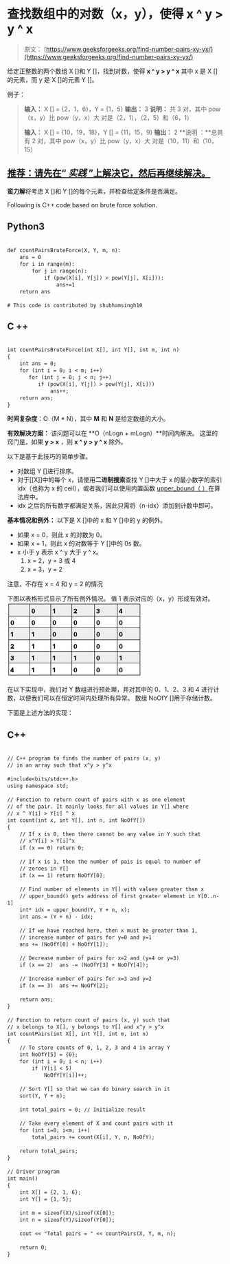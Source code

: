 # 查找数组中的对数（x，y），使得 x ^ y > y ^ x

> 原文： [https://www.geeksforgeeks.org/find-number-pairs-xy-yx/](https://www.geeksforgeeks.org/find-number-pairs-xy-yx/)

给定正整数的两个数组 X []和 Y []，找到对数，使得 **x ^ y > y ^ x** 其中 x 是 X []的元素，而 y 是 X []的元素 Y []。

例子：

> **输入：** X [] = {2，1，6}，Y = {1，5}
> **输出：** 3
> **说明：** 共 3 对，其中 pow（x，y）比 pow（y，x）大
> 对是（2，1），（2，5）和（6，1）
> 
> **输入：** X [] = {10，19，18}，Y [] = {11，15，9}
> **输出：** 2
> **说明 ：**总共有 2 对，其中 pow（x，y）比 pow（y，x）大
> 对是（10，11）和（10，15）

## [推荐：请先在“ ***<u>实践</u>*** ”上解决它，然后再继续解决。](https://practice.geeksforgeeks.org/problems/number-of-pairs/0)

**蛮力解**将考虑 X []和 Y []的每个元素，并检查给定条件是否满足。

Following is C++ code based on brute force solution.

## Python3

```

def countPairsBruteForce(X, Y, m, n): 
    ans = 0 
    for i in range(m): 
        for j in range(n): 
            if (pow(X[i], Y[j]) > pow(Y[j], X[i])): 
                ans+=1 
    return ans  

# This code is contributed by shubhamsingh10 

```

## C ++

```

int countPairsBruteForce(int X[], int Y[], int m, int n) 
{ 
    int ans = 0; 
    for (int i = 0; i < m; i++) 
       for (int j = 0; j < n; j++) 
          if (pow(X[i], Y[j]) > pow(Y[j], X[i])) 
              ans++; 
    return ans; 
} 

```

**时间复杂度**：O（M * N），其中 **M** 和 **N** 是给定数组的大小。

**有效解决方案：**
该问题可以在 **O（nLogn + mLogn）**时间内解决。 这里的窍门是，如果 **y > x** ，则 **x ^ y > y ^ x** 除外。

以下是基于此技巧的简单步骤。

*   对数组 Y []进行排序。
*   对于[[X]]中的每个 x，请使用**二进制搜索**查找 Y []中大于 x 的最小数字的索引 idx（也称为 x 的 ceil），或者我们可以使用内置函数 [upper_bound（ ）](http://www.geeksforgeeks.org/stdupper_bound-in-cpp/)在算法库中。
*   idx 之后的所有数字都满足关系，因此只需将（n-idx）添加到计数中即可。

**基本情况和例外：**
以下是 X []中的 x 和 Y []中的 y 的例外。

*   如果 x = 0，则此 x 的对数为 0。
*   如果 x = 1，则此 x 的对数等于 Y []中的 0s 数。
*   x 小于 y 表示 x ^ y 大于 y ^ x。
    1.  x = 2，y = 3 或 4
    2.  x = 3，y = 2

注意，不存在 x = 4 和 y = 2 的情况

下图以表格形式显示了所有例外情况。 值 1 表示对应的（x，y）形成有效对。
![exception table](img/5ac66bfd818f698f51cbccdcde7fd6cb.png)

在以下实现中，我们对 Y 数组进行预处理，并对其中的 0、1、2、3 和 4 进行计数，以便我们可以在恒定时间内处理所有异常。 数组 NoOfY []用于存储计数。

下面是上述方法的实现：

## C++

```

// C++ program to finds the number of pairs (x, y) 
// in an array such that x^y > y^x 

#include<bits/stdc++.h> 
using namespace std; 

// Function to return count of pairs with x as one element 
// of the pair. It mainly looks for all values in Y[] where 
// x ^ Y[i] > Y[i] ^ x 
int count(int x, int Y[], int n, int NoOfY[]) 
{ 
    // If x is 0, then there cannot be any value in Y such that 
    // x^Y[i] > Y[i]^x 
    if (x == 0) return 0; 

    // If x is 1, then the number of pais is equal to number of 
    // zeroes in Y[] 
    if (x == 1) return NoOfY[0]; 

    // Find number of elements in Y[] with values greater than x 
    // upper_bound() gets address of first greater element in Y[0..n-1] 
    int* idx = upper_bound(Y, Y + n, x); 
    int ans = (Y + n) - idx; 

    // If we have reached here, then x must be greater than 1, 
    // increase number of pairs for y=0 and y=1 
    ans += (NoOfY[0] + NoOfY[1]); 

    // Decrease number of pairs for x=2 and (y=4 or y=3) 
    if (x == 2)  ans -= (NoOfY[3] + NoOfY[4]); 

    // Increase number of pairs for x=3 and y=2 
    if (x == 3)  ans += NoOfY[2]; 

    return ans; 
} 

// Function to return count of pairs (x, y) such that 
// x belongs to X[], y belongs to Y[] and x^y > y^x 
int countPairs(int X[], int Y[], int m, int n) 
{ 
    // To store counts of 0, 1, 2, 3 and 4 in array Y 
    int NoOfY[5] = {0}; 
    for (int i = 0; i < n; i++) 
        if (Y[i] < 5) 
            NoOfY[Y[i]]++; 

    // Sort Y[] so that we can do binary search in it 
    sort(Y, Y + n); 

    int total_pairs = 0; // Initialize result 

    // Take every element of X and count pairs with it 
    for (int i=0; i<m; i++) 
        total_pairs += count(X[i], Y, n, NoOfY); 

    return total_pairs; 
} 

// Driver program  
int main() 
{ 
    int X[] = {2, 1, 6}; 
    int Y[] = {1, 5}; 

    int m = sizeof(X)/sizeof(X[0]); 
    int n = sizeof(Y)/sizeof(Y[0]); 

    cout << "Total pairs = " << countPairs(X, Y, m, n); 

    return 0; 
}

```